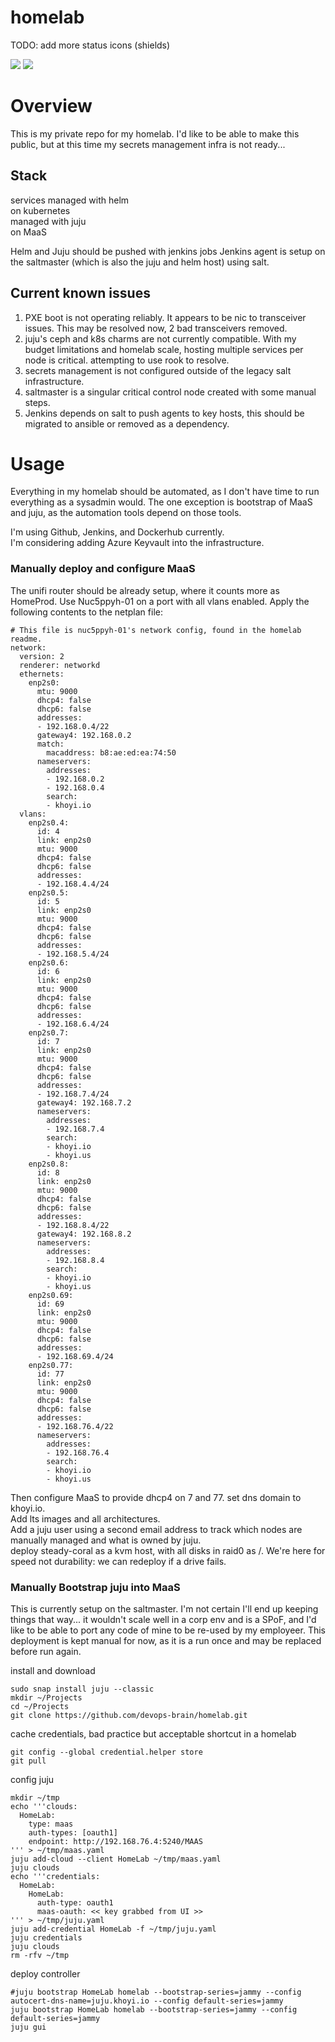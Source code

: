 # homelab
TODO:  add more status icons (shields)

![](https://img.shields.io/badge/kubernetes-1.19-brightgreen.svg) ![](https://img.shields.io/badge/juju-2.0+-brightgreen.svg)

# Overview
This is my private repo for my homelab.
I'd like to be able to make this public, but at this time my secrets management infra is not ready...

## Stack
services managed with helm  
on kubernetes  
managed with juju  
on MaaS  

Helm and Juju should be pushed with jenkins jobs
Jenkins agent is setup on the saltmaster (which is also the juju and helm host) using salt.  

## Current known issues
1. PXE boot is not operating reliably.  It appears to be nic to transceiver issues.  This may be resolved now, 2 bad transceivers removed.
2. juju's ceph and k8s charms are not currently compatible.  With my budget limitations and homelab scale, hosting multiple services per node is critical.  attempting to use rook to resolve.
3. secrets management is not configured outside of the legacy salt infrastructure.
4. saltmaster is a singular critical control node created with some manual steps.
5. Jenkins depends on salt to push agents to key hosts, this should be migrated to ansible or removed as a dependency.

# Usage
Everything in my homelab should be automated, as I don't have time to run everything as a sysadmin would.
The one exception is bootstrap of MaaS and juju, as the automation tools depend on those tools.

I'm using Github, Jenkins, and Dockerhub currently.  
I'm considering adding Azure Keyvault into the infrastructure.

### Manually deploy and configure MaaS
The unifi router should be already setup, where it counts more as HomeProd.
Use Nuc5ppyh-01 on a port with all vlans enabled.  Apply the following contents to the netplan file:

    # This file is nuc5ppyh-01's network config, found in the homelab readme.
    network:
      version: 2
      renderer: networkd
      ethernets:
        enp2s0:
          mtu: 9000
          dhcp4: false
          dhcp6: false
          addresses:
          - 192.168.0.4/22
          gateway4: 192.168.0.2
          match:
            macaddress: b8:ae:ed:ea:74:50
          nameservers:
            addresses:
            - 192.168.0.2
            - 192.168.0.4
            search:
            - khoyi.io
      vlans:
        enp2s0.4:
          id: 4
          link: enp2s0
          mtu: 9000
          dhcp4: false
          dhcp6: false
          addresses: 
          - 192.168.4.4/24
        enp2s0.5:
          id: 5
          link: enp2s0
          mtu: 9000
          dhcp4: false
          dhcp6: false
          addresses:
          - 192.168.5.4/24
        enp2s0.6:
          id: 6
          link: enp2s0
          mtu: 9000
          dhcp4: false
          dhcp6: false
          addresses:
          - 192.168.6.4/24
        enp2s0.7:
          id: 7
          link: enp2s0
          mtu: 9000
          dhcp4: false
          dhcp6: false
          addresses:
          - 192.168.7.4/24
          gateway4: 192.168.7.2
          nameservers:
            addresses:
            - 192.168.7.4
            search: 
            - khoyi.io
            - khoyi.us
        enp2s0.8:
          id: 8
          link: enp2s0
          mtu: 9000
          dhcp4: false
          dhcp6: false
          addresses:
          - 192.168.8.4/22
          gateway4: 192.168.8.2
          nameservers:
            addresses:
            - 192.168.8.4
            search: 
            - khoyi.io
            - khoyi.us
        enp2s0.69:
          id: 69
          link: enp2s0
          mtu: 9000
          dhcp4: false
          dhcp6: false
          addresses:
          - 192.168.69.4/24
        enp2s0.77:
          id: 77
          link: enp2s0
          mtu: 9000
          dhcp4: false
          dhcp6: false
          addresses:
          - 192.168.76.4/22
          nameservers:
            addresses:
            - 192.168.76.4
            search:
            - khoyi.io
            - khoyi.us

Then configure MaaS to provide dhcp4 on 7 and 77.  set dns domain to khoyi.io.  
Add lts images and all architectures.  
Add a juju user using a second email address to track which nodes are manually managed and what is owned by juju.  
deploy steady-coral as a kvm host, with all disks in raid0 as /.
We're here for speed not durability:  we can redeploy if a drive fails.

### Manually Bootstrap juju into MaaS
This is currently setup on the saltmaster.  I'm not certain I'll end up keeping things that way...
it wouldn't scale well in a corp env and is a SPoF, and I'd like to be able to port any code of mine to be re-used by my employeer.
This deployment is kept manual for now, as it is a run once and may be replaced before run again.

install and download

    sudo snap install juju --classic
    mkdir ~/Projects
    cd ~/Projects
    git clone https://github.com/devops-brain/homelab.git
    
cache credentials, bad practice but acceptable shortcut in a homelab

    git config --global credential.helper store
    git pull
    
config juju

    mkdir ~/tmp
    echo '''clouds:
      HomeLab:
        type: maas
        auth-types: [oauth1]
        endpoint: http://192.168.76.4:5240/MAAS
    ''' > ~/tmp/maas.yaml
    juju add-cloud --client HomeLab ~/tmp/maas.yaml
    juju clouds
    echo '''credentials:
      HomeLab:
        HomeLab:
          auth-type: oauth1
          maas-oauth: << key grabbed from UI >>
    ''' > ~/tmp/juju.yaml
    juju add-credential HomeLab -f ~/tmp/juju.yaml
    juju credentials
    juju clouds
    rm -rfv ~/tmp

deploy controller

    #juju bootstrap HomeLab homelab --bootstrap-series=jammy --config autocert-dns-name=juju.khoyi.io --config default-series=jammy
    juju bootstrap HomeLab homelab --bootstrap-series=jammy --config default-series=jammy
    juju gui

